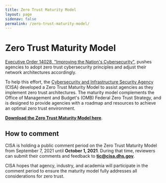 ```yaml
---
title: Zero Trust Maturity Model
layout: page
sidenav: false
permalink: /zero-trust-maturity-model/
---
```


# Zero Trust Maturity Model

[Executive Order 14028, "Improving the Nation's Cybersecurity"](https://www.whitehouse.gov/briefing-room/presidential-actions/2021/05/12/executive-order-on-improving-the-nations-cybersecurity/), pushes agencies to adopt zero trust cybersecurity principles and adjust their network architectures accordingly.

To help this effort, the [Cybersecurity and Infrastructure Security Agency](https://cisa.gov) (CISA) developed a Zero Trust Maturity Model to assist agencies as they implement zero trust architectures. The maturity model complements the Office of Management and Budget's (OMB) Federal Zero Trust Strategy, and is designed to provide agencies with a roadmap and resources to achieve an optimal zero trust environment.

**[Download the Zero Trust Maturity Model here](https://cisa.gov/publication/zero-trust-maturity-model)**.

<!-- Read more in [CISA's blog post announcing the Zero Trust Maturity Model](#). -->

## How to comment

CISA is holding a public comment period on the Zero Trust Maturity Model from September 7, 2021 until **October 1, 2021**. During that time, reviewers can submit their comments and feedback to **[tic@cisa.dhs.gov](mailto:example@cisa.gov)**.

CISA hopes that agency, industry, and academia will participate in the comment period to ensure the maturity model fully addresses all considerations for zero trust.
